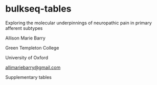 # bulkseq-tables

Exploring the molecular underpinnings of neuropathic pain in primary afferent subtypes

Allison Marie Barry

Green Templeton College

University of Oxford

allimariebarry@gmail.com

Supplementary tables
